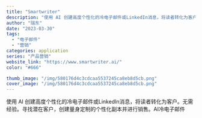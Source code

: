 ```yaml
---
title: "Smartwriter"
description: "使用 AI 创建高度个性化的冷电子邮件或LinkedIn消息，将读者转化为客户。无需经验。寻找潜在客户，创建量身定制的个"
author: "瑞东"
date: "2023-03-30"
tags:
  - "电子邮件"
  - "营销"
categories: application
series: "产品营销"
website_link: "https://www.smartwriter.ai/"
color: "#666"

thumb_image: "/img/580176d4c3cdcaa5537245ca8eb8d5cb.png"
cover_image: "/img/580176d4c3cdcaa5537245ca8eb8d5cb.png"
---
```


使用 AI 创建高度个性化的冷电子邮件或LinkedIn消息，将读者转化为客户。无需经验。寻找潜在客户，创建量身定制的个性化副本并进行销售。AI冷电子邮件